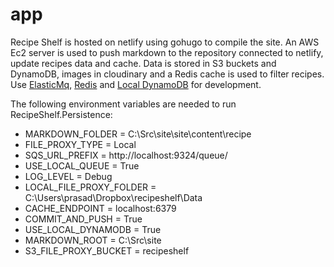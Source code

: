 # app
Recipe Shelf is hosted on netlify using gohugo to compile the site. An AWS Ec2 server is used to push markdown to the repository connected to netlify, update recipes data and cache. Data is stored in S3 buckets and DynamoDB, images in cloudinary and a Redis cache is used to filter recipes.
Use [ElasticMq](https://github.com/adamw/elasticmq), [Redis](https://redis.io/download) and [Local DynamoDB](http://docs.aws.amazon.com/amazondynamodb/latest/developerguide/DynamoDBLocal.html) for development.

The following environment variables are needed to run RecipeShelf.Persistence:
  -  MARKDOWN_FOLDER = C:\\Src\\site\\site\\content\\recipe
  -  FILE_PROXY_TYPE = Local
  -  SQS_URL_PREFIX = http://localhost:9324/queue/
  -  USE_LOCAL_QUEUE = True
  -  LOG_LEVEL = Debug
  -  LOCAL_FILE_PROXY_FOLDER = C:\\Users\\prasad\\Dropbox\\recipeshelf\\Data
  -  CACHE_ENDPOINT = localhost:6379
  -  COMMIT_AND_PUSH = True
  -  USE_LOCAL_DYNAMODB = True
  -  MARKDOWN_ROOT = C:\\Src\\site
  -  S3_FILE_PROXY_BUCKET = recipeshelf
